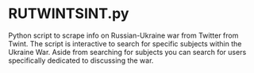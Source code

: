 # RUTWINTSINT.py
Python script to scrape info on Russian-Ukraine war from Twitter from Twint.
The script is interactive to search for specific subjects within the Ukraine War.
Aside from searching for subjects you can search for users specifically dedicated to discussing the war.

